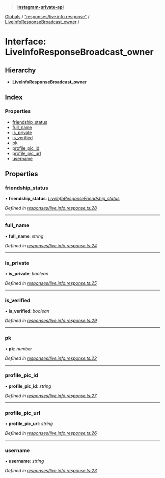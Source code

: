 > **[instagram-private-api](../README.md)**

[Globals](../README.md) / ["responses/live.info.response"](../modules/_responses_live_info_response_.md) / [LiveInfoResponseBroadcast_owner](_responses_live_info_response_.liveinforesponsebroadcast_owner.md) /

# Interface: LiveInfoResponseBroadcast_owner

## Hierarchy

* **LiveInfoResponseBroadcast_owner**

## Index

### Properties

* [friendship_status](_responses_live_info_response_.liveinforesponsebroadcast_owner.md#friendship_status)
* [full_name](_responses_live_info_response_.liveinforesponsebroadcast_owner.md#full_name)
* [is_private](_responses_live_info_response_.liveinforesponsebroadcast_owner.md#is_private)
* [is_verified](_responses_live_info_response_.liveinforesponsebroadcast_owner.md#is_verified)
* [pk](_responses_live_info_response_.liveinforesponsebroadcast_owner.md#pk)
* [profile_pic_id](_responses_live_info_response_.liveinforesponsebroadcast_owner.md#profile_pic_id)
* [profile_pic_url](_responses_live_info_response_.liveinforesponsebroadcast_owner.md#profile_pic_url)
* [username](_responses_live_info_response_.liveinforesponsebroadcast_owner.md#username)

## Properties

###  friendship_status

• **friendship_status**: *[LiveInfoResponseFriendship_status](_responses_live_info_response_.liveinforesponsefriendship_status.md)*

*Defined in [responses/live.info.response.ts:28](https://github.com/dilame/instagram-private-api/blob/173bc62/src/responses/live.info.response.ts#L28)*

___

###  full_name

• **full_name**: *string*

*Defined in [responses/live.info.response.ts:24](https://github.com/dilame/instagram-private-api/blob/173bc62/src/responses/live.info.response.ts#L24)*

___

###  is_private

• **is_private**: *boolean*

*Defined in [responses/live.info.response.ts:25](https://github.com/dilame/instagram-private-api/blob/173bc62/src/responses/live.info.response.ts#L25)*

___

###  is_verified

• **is_verified**: *boolean*

*Defined in [responses/live.info.response.ts:29](https://github.com/dilame/instagram-private-api/blob/173bc62/src/responses/live.info.response.ts#L29)*

___

###  pk

• **pk**: *number*

*Defined in [responses/live.info.response.ts:22](https://github.com/dilame/instagram-private-api/blob/173bc62/src/responses/live.info.response.ts#L22)*

___

###  profile_pic_id

• **profile_pic_id**: *string*

*Defined in [responses/live.info.response.ts:27](https://github.com/dilame/instagram-private-api/blob/173bc62/src/responses/live.info.response.ts#L27)*

___

###  profile_pic_url

• **profile_pic_url**: *string*

*Defined in [responses/live.info.response.ts:26](https://github.com/dilame/instagram-private-api/blob/173bc62/src/responses/live.info.response.ts#L26)*

___

###  username

• **username**: *string*

*Defined in [responses/live.info.response.ts:23](https://github.com/dilame/instagram-private-api/blob/173bc62/src/responses/live.info.response.ts#L23)*
